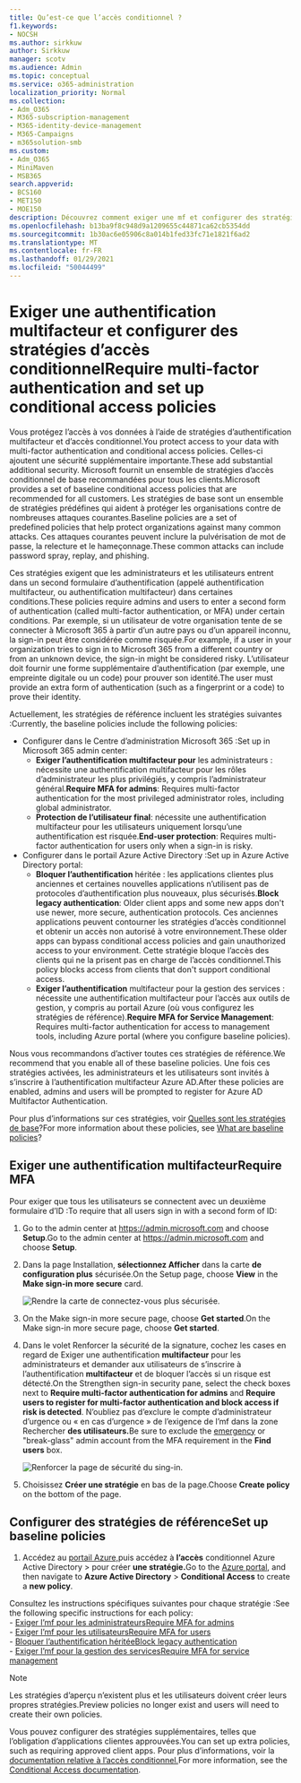 ```yaml
---
title: Qu’est-ce que l’accès conditionnel ?
f1.keywords:
- NOCSH
ms.author: sirkkuw
author: Sirkkuw
manager: scotv
ms.audience: Admin
ms.topic: conceptual
ms.service: o365-administration
localization_priority: Normal
ms.collection:
- Adm_O365
- M365-subscription-management
- M365-identity-device-management
- M365-Campaigns
- m365solution-smb
ms.custom:
- Adm_O365
- MiniMaven
- MSB365
search.appverid:
- BCS160
- MET150
- MOE150
description: Découvrez comment exiger une mf et configurer des stratégies d’accès conditionnel pour Microsoft 365 pour les entreprises.
ms.openlocfilehash: b13ba9f8c948d9a1209655c44871ca62cb5354dd
ms.sourcegitcommit: 1b30ac6e05906c8a014b1fed33fc71e1821f6ad2
ms.translationtype: MT
ms.contentlocale: fr-FR
ms.lasthandoff: 01/29/2021
ms.locfileid: "50044499"
---
```

# <a name="require-multi-factor-authentication-and-set-up-conditional-access-policies"></a><span data-ttu-id="0972e-103">Exiger une authentification multifacteur et configurer des stratégies d’accès conditionnel</span><span class="sxs-lookup"><span data-stu-id="0972e-103">Require multi-factor authentication and set up conditional access policies</span></span>

<span data-ttu-id="0972e-104">Vous protégez l’accès à vos données à l’aide de stratégies d’authentification multifacteur et d’accès conditionnel.</span><span class="sxs-lookup"><span data-stu-id="0972e-104">You protect access to your data with multi-factor authentication and conditional access policies.</span></span> <span data-ttu-id="0972e-105">Celles-ci ajoutent une sécurité supplémentaire importante.</span><span class="sxs-lookup"><span data-stu-id="0972e-105">These add substantial additional security.</span></span> <span data-ttu-id="0972e-106">Microsoft fournit un ensemble de stratégies d’accès conditionnel de base recommandées pour tous les clients.</span><span class="sxs-lookup"><span data-stu-id="0972e-106">Microsoft provides a set of baseline conditional access policies that are recommended for all customers.</span></span> <span data-ttu-id="0972e-107">Les stratégies de base sont un ensemble de stratégies prédéfines qui aident à protéger les organisations contre de nombreuses attaques courantes.</span><span class="sxs-lookup"><span data-stu-id="0972e-107">Baseline policies are a set of predefined policies that help protect organizations against many common attacks.</span></span> <span data-ttu-id="0972e-108">Ces attaques courantes peuvent inclure la pulvérisation de mot de passe, la relecture et le hameçonnage.</span><span class="sxs-lookup"><span data-stu-id="0972e-108">These common attacks can include password spray, replay, and phishing.</span></span>

<span data-ttu-id="0972e-109">Ces stratégies exigent que les administrateurs et les utilisateurs entrent dans un second formulaire d’authentification (appelé authentification multifacteur, ou authentification multifacteur) dans certaines conditions.</span><span class="sxs-lookup"><span data-stu-id="0972e-109">These policies require admins and users to enter a second form of authentication (called multi-factor authentication, or MFA) under certain conditions.</span></span> <span data-ttu-id="0972e-110">Par exemple, si un utilisateur de votre organisation tente de se connecter à Microsoft 365 à partir d’un autre pays ou d’un appareil inconnu, la sign-in peut être considérée comme risquée.</span><span class="sxs-lookup"><span data-stu-id="0972e-110">For example, if a user in your organization tries to sign in to Microsoft 365 from a different country or from an unknown device, the sign-in might be considered risky.</span></span> <span data-ttu-id="0972e-111">L’utilisateur doit fournir une forme supplémentaire d’authentification (par exemple, une empreinte digitale ou un code) pour prouver son identité.</span><span class="sxs-lookup"><span data-stu-id="0972e-111">The user must provide an extra form of authentication (such as a fingerprint or a code) to prove their identity.</span></span>

<span data-ttu-id="0972e-112">Actuellement, les stratégies de référence incluent les stratégies suivantes :</span><span class="sxs-lookup"><span data-stu-id="0972e-112">Currently, the baseline policies include the following policies:</span></span>

- <span data-ttu-id="0972e-113">Configurer dans le Centre d’administration Microsoft 365 :</span><span class="sxs-lookup"><span data-stu-id="0972e-113">Set up in Microsoft 365 admin center:</span></span>
  - <span data-ttu-id="0972e-114">**Exiger l’authentification multifacteur pour** les administrateurs : nécessite une authentification multifacteur pour les rôles d’administrateur les plus privilégiés, y compris l’administrateur général.</span><span class="sxs-lookup"><span data-stu-id="0972e-114">**Require MFA for admins**: Requires multi-factor authentication for the most privileged administrator roles, including global administrator.</span></span>
  - <span data-ttu-id="0972e-115">**Protection de l’utilisateur final**: nécessite une authentification multifacteur pour les utilisateurs uniquement lorsqu’une authentification est risquée.</span><span class="sxs-lookup"><span data-stu-id="0972e-115">**End-user protection**: Requires multi-factor authentication for users only when a sign-in is risky.</span></span> 
- <span data-ttu-id="0972e-116">Configurer dans le portail Azure Active Directory :</span><span class="sxs-lookup"><span data-stu-id="0972e-116">Set up in Azure Active Directory portal:</span></span>
  - <span data-ttu-id="0972e-117">**Bloquer l’authentification** héritée : les applications clientes plus anciennes et certaines nouvelles applications n’utilisent pas de protocoles d’authentification plus nouveaux, plus sécurisés.</span><span class="sxs-lookup"><span data-stu-id="0972e-117">**Block legacy authentication**: Older client apps and some new apps don't use newer, more secure, authentication protocols.</span></span> <span data-ttu-id="0972e-118">Ces anciennes applications peuvent contourner les stratégies d’accès conditionnel et obtenir un accès non autorisé à votre environnement.</span><span class="sxs-lookup"><span data-stu-id="0972e-118">These older apps can bypass conditional access policies and gain unauthorized access to your environment.</span></span> <span data-ttu-id="0972e-119">Cette stratégie bloque l’accès des clients qui ne la prisent pas en charge de l’accès conditionnel.</span><span class="sxs-lookup"><span data-stu-id="0972e-119">This policy blocks access from clients that don't support conditional access.</span></span> 
  - <span data-ttu-id="0972e-120">**Exiger l’authentification** multifacteur pour la gestion des services : nécessite une authentification multifacteur pour l’accès aux outils de gestion, y compris au portail Azure (où vous configurez les stratégies de référence).</span><span class="sxs-lookup"><span data-stu-id="0972e-120">**Require MFA for Service Management**: Requires multi-factor authentication for access to management tools, including Azure portal (where you configure baseline policies).</span></span>

<span data-ttu-id="0972e-121">Nous vous recommandons d’activer toutes ces stratégies de référence.</span><span class="sxs-lookup"><span data-stu-id="0972e-121">We recommend that you enable all of these baseline policies.</span></span> <span data-ttu-id="0972e-122">Une fois ces stratégies activées, les administrateurs et les utilisateurs sont invités à s’inscrire à l’authentification multifacteur Azure AD.</span><span class="sxs-lookup"><span data-stu-id="0972e-122">After these policies are enabled, admins and users will be prompted to register for Azure AD Multifactor Authentication.</span></span>

<span data-ttu-id="0972e-123">Pour plus d’informations sur ces stratégies, voir [Quelles sont les stratégies de base](https://docs.microsoft.com/azure/active-directory/conditional-access/concept-baseline-protection)?</span><span class="sxs-lookup"><span data-stu-id="0972e-123">For more information about these policies, see [What are baseline policies](https://docs.microsoft.com/azure/active-directory/conditional-access/concept-baseline-protection)?</span></span>

## <a name="require-mfa"></a><span data-ttu-id="0972e-124">Exiger une authentification multifacteur</span><span class="sxs-lookup"><span data-stu-id="0972e-124">Require MFA</span></span>

<span data-ttu-id="0972e-125">Pour exiger que tous les utilisateurs se connectent avec un deuxième formulaire d’ID :</span><span class="sxs-lookup"><span data-stu-id="0972e-125">To require that all users sign in with a second form of ID:</span></span>

1. <span data-ttu-id="0972e-126">Go to the admin center at <a href="https://go.microsoft.com/fwlink/p/?linkid=837890" target="_blank">https://admin.microsoft.com</a> and choose **Setup**.</span><span class="sxs-lookup"><span data-stu-id="0972e-126">Go to the admin center at <a href="https://go.microsoft.com/fwlink/p/?linkid=837890" target="_blank">https://admin.microsoft.com</a> and choose **Setup**.</span></span>

2. <span data-ttu-id="0972e-127">Dans la page Installation, **sélectionnez Afficher** dans la carte **de configuration plus** sécurisée.</span><span class="sxs-lookup"><span data-stu-id="0972e-127">On the Setup page, choose **View** in the **Make sign-in more secure** card.</span></span>

    ![Rendre la carte de connectez-vous plus sécurisée.](../media/setupmfa.png)
3. <span data-ttu-id="0972e-129">On the Make sign-in more secure page, choose **Get started**.</span><span class="sxs-lookup"><span data-stu-id="0972e-129">On the Make sign-in more secure page, choose **Get started**.</span></span>

4. <span data-ttu-id="0972e-130">Dans le volet Renforcer la sécurité de la signature, cochez les cases en regard de Exiger une authentification **multifacteur** pour les administrateurs et demander aux utilisateurs de s’inscrire à l’authentification **multifacteur** et de bloquer l’accès si un risque est détecté.</span><span class="sxs-lookup"><span data-stu-id="0972e-130">On the Strengthen sign-in security pane, select the check boxes next to **Require multi-factor authentication for admins** and **Require users to register for multi-factor authentication and block access if risk is detected**.</span></span>
    <span data-ttu-id="0972e-131">N’oubliez [](m365-campaigns-protect-admin-accounts.md#create-an-emergency-admin-account) pas d’exclure le compte d’administrateur d’urgence ou « en cas d’urgence » de l’exigence de l’mf dans la zone Rechercher **des utilisateurs.**</span><span class="sxs-lookup"><span data-stu-id="0972e-131">Be sure to exclude the [emergency](m365-campaigns-protect-admin-accounts.md#create-an-emergency-admin-account) or "break-glass" admin account from the MFA requirement in the **Find users** box.</span></span>

    ![Renforcer la page de sécurité du sing-in.](../media/requiremfa.png)

5. <span data-ttu-id="0972e-133">Choisissez **Créer une stratégie** en bas de la page.</span><span class="sxs-lookup"><span data-stu-id="0972e-133">Choose **Create policy** on the bottom of the page.</span></span>

## <a name="set-up-baseline-policies"></a><span data-ttu-id="0972e-134">Configurer des stratégies de référence</span><span class="sxs-lookup"><span data-stu-id="0972e-134">Set up baseline policies</span></span>

1. <span data-ttu-id="0972e-135">Accédez au [portail Azure,](https://portal.azure.com)puis accédez à **l’accès** conditionnel Azure Active Directory \>  pour créer **une stratégie.**</span><span class="sxs-lookup"><span data-stu-id="0972e-135">Go to the [Azure portal](https://portal.azure.com), and then navigate to **Azure Active Directory** \> **Conditional Access** to create a **new policy**.</span></span>

<span data-ttu-id="0972e-136">Consultez les instructions spécifiques suivantes pour chaque stratégie :</span><span class="sxs-lookup"><span data-stu-id="0972e-136">See the following specific instructions for each policy:</span></span> <br>
    - [<span data-ttu-id="0972e-137">Exiger l’mf pour les administrateurs</span><span class="sxs-lookup"><span data-stu-id="0972e-137">Require MFA for admins</span></span>](https://docs.microsoft.com/azure/active-directory/conditional-access/howto-baseline-protect-administrators) <br>
    - [<span data-ttu-id="0972e-138">Exiger l’mf pour les utilisateurs</span><span class="sxs-lookup"><span data-stu-id="0972e-138">Require MFA for users</span></span>](https://docs.microsoft.com/azure/active-directory/conditional-access/howto-baseline-protect-end-users) <br>
    - [<span data-ttu-id="0972e-139">Bloquer l’authentification héritée</span><span class="sxs-lookup"><span data-stu-id="0972e-139">Block legacy authentication</span></span>](https://docs.microsoft.com/azure/active-directory/conditional-access/howto-baseline-protect-legacy-auth) <br>
    - [<span data-ttu-id="0972e-140">Exiger l’mf pour la gestion des services</span><span class="sxs-lookup"><span data-stu-id="0972e-140">Require MFA for service management</span></span>](https://docs.microsoft.com/azure/active-directory/conditional-access/howto-baseline-protect-azure)

> [!NOTE]
> <span data-ttu-id="0972e-141">Les stratégies d’aperçu n’existent plus et les utilisateurs doivent créer leurs propres stratégies.</span><span class="sxs-lookup"><span data-stu-id="0972e-141">Preview policies no longer exist and users will need to create their own policies.</span></span>

<span data-ttu-id="0972e-142">Vous pouvez configurer des stratégies supplémentaires, telles que l’obligation d’applications clientes approuvées.</span><span class="sxs-lookup"><span data-stu-id="0972e-142">You can set up extra policies, such as requiring approved client apps.</span></span> <span data-ttu-id="0972e-143">Pour plus d’informations, voir la [documentation relative à l’accès conditionnel.](https://docs.microsoft.com/azure/active-directory/conditional-access/)</span><span class="sxs-lookup"><span data-stu-id="0972e-143">For more information, see the [Conditional Access documentation](https://docs.microsoft.com/azure/active-directory/conditional-access/).</span></span>
